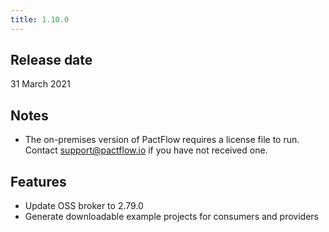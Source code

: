 ```yaml
---
title: 1.10.0
---
```


## Release date

31 March 2021

## Notes

* The on-premises version of PactFlow requires a license file to run. Contact support@pactflow.io if you have not received one.

## Features

* Update OSS broker to 2.79.0
* Generate downloadable example projects for consumers and providers

